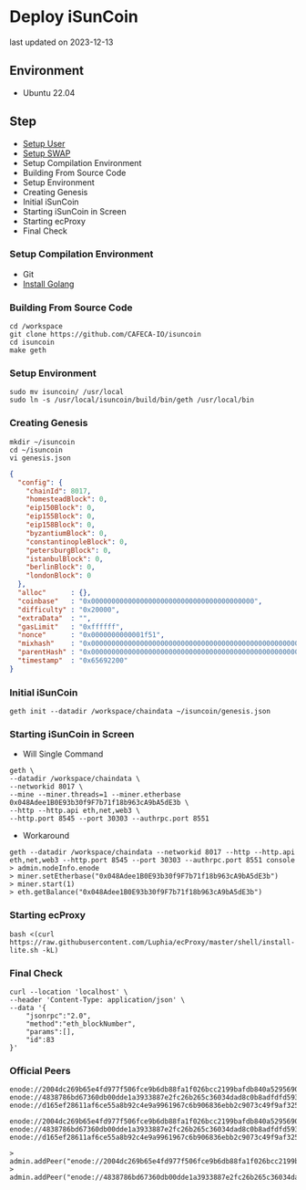 # Deploy iSunCoin
last updated on 2023-12-13

## Environment
- Ubuntu 22.04

## Step
- [Setup User](/linux/create_sudoer_user_in_ubuntu.md)
- [Setup SWAP](/linux/setup_swap.md)
- Setup Compilation Environment
- Building From Source Code
- Setup Environment
- Creating Genesis
- Initial iSunCoin
- Starting iSunCoin in Screen
- Starting ecProxy
- Final Check

### Setup Compilation Environment
- Git
- [Install Golang](/linux/install_golang.md)

### Building From Source Code
```shell
cd /workspace
git clone https://github.com/CAFECA-IO/isuncoin
cd isuncoin
make geth
```

### Setup Environment
```shell
sudo mv isuncoin/ /usr/local
sudo ln -s /usr/local/isuncoin/build/bin/geth /usr/local/bin
```

### Creating Genesis
```shell
mkdir ~/isuncoin
cd ~/isuncoin
vi genesis.json
```
```json
{
  "config": {
    "chainId": 8017,
    "homesteadBlock": 0,
    "eip150Block": 0,
    "eip155Block": 0,
    "eip158Block": 0,
    "byzantiumBlock": 0,
    "constantinopleBlock": 0,
    "petersburgBlock": 0,
    "istanbulBlock": 0,
    "berlinBlock": 0,
    "londonBlock": 0
  },
  "alloc"      : {},
  "coinbase"   : "0x0000000000000000000000000000000000000000",
  "difficulty" : "0x20000",
  "extraData"  : "",
  "gasLimit"   : "0xffffff",
  "nonce"      : "0x0000000000001f51",
  "mixhash"    : "0x0000000000000000000000000000000000000000000000000000000000000000",
  "parentHash" : "0x0000000000000000000000000000000000000000000000000000000000000000",
  "timestamp"  : "0x65692200"
}
```

### Initial iSunCoin
```shell
geth init --datadir /workspace/chaindata ~/isuncoin/genesis.json
```

### Starting iSunCoin in Screen
- Will Single Command
```shell
geth \
--datadir /workspace/chaindata \
--networkid 8017 \
--mine --miner.threads=1 --miner.etherbase 0x048Adee1B0E93b30f9F7b71f18b963cA9bA5dE3b \
--http --http.api eth,net,web3 \
--http.port 8545 --port 30303 --authrpc.port 8551
```

- Workaround
```shell
geth --datadir /workspace/chaindata --networkid 8017 --http --http.api eth,net,web3 --http.port 8545 --port 30303 --authrpc.port 8551 console
> admin.nodeInfo.enode
> miner.setEtherbase("0x048Adee1B0E93b30f9F7b71f18b963cA9bA5dE3b")
> miner.start(1)
> eth.getBalance("0x048Adee1B0E93b30f9F7b71f18b963cA9bA5dE3b")
```

### Starting ecProxy
```shell
bash <(curl https://raw.githubusercontent.com/Luphia/ecProxy/master/shell/install-lite.sh -kL)
```

### Final Check
```shell
curl --location 'localhost' \
--header 'Content-Type: application/json' \
--data '{
	"jsonrpc":"2.0",
	"method":"eth_blockNumber",
	"params":[],
	"id":83
}'
```

### Official Peers
```shell
enode://2004dc269b65e4fd977f506fce9b6db88fa1f026bcc2199bafdb840a5295690eca644547743b22fb0a0da8b28964455bfc3aad15cff01bf4159918674393b74d@190.92.241.227:30303
enode://4838786bd67360db00dde1a3933887e2fc26b265c36034dad8c0b8adfdfd59348d654c8847d98dcc0670304c8227968b5a93ed179095e86cec9347059d79c94a@119.12.165.90:30303
enode://d165ef28611af6ce55a8b92c4e9a9961967c6b906836ebb2c9073c49f9af325ea24b0ada620e43d608f20e545d3666acee41d9851d429aa08721051dadeaf9e7@49.0.255.11:30303

enode://2004dc269b65e4fd977f506fce9b6db88fa1f026bcc2199bafdb840a5295690eca644547743b22fb0a0da8b28964455bfc3aad15cff01bf4159918674393b74d@192.168.0.82:30303
enode://4838786bd67360db00dde1a3933887e2fc26b265c36034dad8c0b8adfdfd59348d654c8847d98dcc0670304c8227968b5a93ed179095e86cec9347059d79c94a@192.168.0.36:30303
enode://d165ef28611af6ce55a8b92c4e9a9961967c6b906836ebb2c9073c49f9af325ea24b0ada620e43d608f20e545d3666acee41d9851d429aa08721051dadeaf9e7@192.168.0.238:30303
```

```shell
> admin.addPeer("enode://2004dc269b65e4fd977f506fce9b6db88fa1f026bcc2199bafdb840a5295690eca644547743b22fb0a0da8b28964455bfc3aad15cff01bf4159918674393b74d@190.92.241.227:30303")
> admin.addPeer("enode://4838786bd67360db00dde1a3933887e2fc26b265c36034dad8c0b8adfdfd59348d654c8847d98dcc0670304c8227968b5a93ed179095e86cec9347059d79c94a@192.168.0.36:30303")
```
